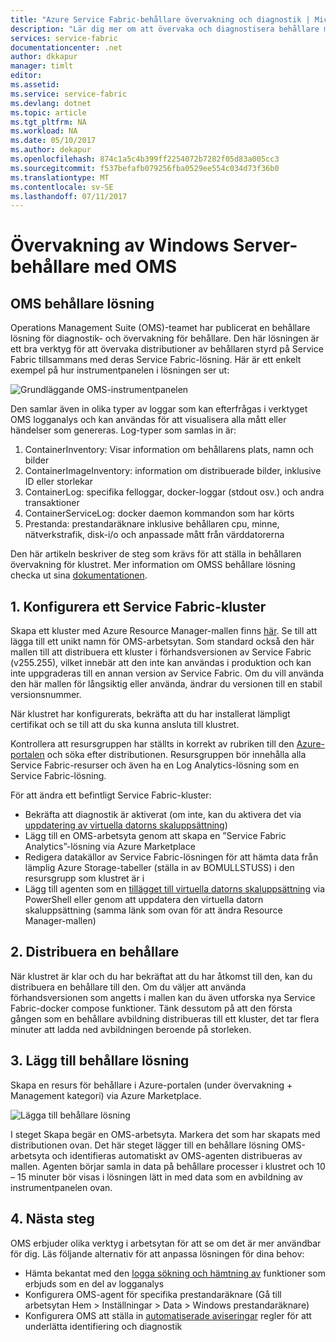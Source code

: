 ```yaml
---
title: "Azure Service Fabric-behållare övervakning och diagnostik | Microsoft Docs"
description: "Lär dig mer om att övervaka och diagnostisera behållare med OMSS behållare lösning för samordnade på Microsoft Azure Service Fabric."
services: service-fabric
documentationcenter: .net
author: dkkapur
manager: timlt
editor: 
ms.assetid: 
ms.service: service-fabric
ms.devlang: dotnet
ms.topic: article
ms.tgt_pltfrm: NA
ms.workload: NA
ms.date: 05/10/2017
ms.author: dekapur
ms.openlocfilehash: 874c1a5c4b399ff2254072b7282f05d83a005cc3
ms.sourcegitcommit: f537befafb079256fba0529ee554c034d73f36b0
ms.translationtype: MT
ms.contentlocale: sv-SE
ms.lasthandoff: 07/11/2017
---
```

# <a name="monitoring-windows-server-containers-with-oms"></a>Övervakning av Windows Server-behållare med OMS

## <a name="oms-containers-solution"></a>OMS behållare lösning

Operations Management Suite (OMS)-teamet har publicerat en behållare lösning för diagnostik- och övervakning för behållare. Den här lösningen är ett bra verktyg för att övervaka distributioner av behållaren styrd på Service Fabric tillsammans med deras Service Fabric-lösning. Här är ett enkelt exempel på hur instrumentpanelen i lösningen ser ut:

![Grundläggande OMS-instrumentpanelen](./media/service-fabric-diagnostics-containers-windowsserver/oms-containers-dashboard.png)

Den samlar även in olika typer av loggar som kan efterfrågas i verktyget OMS logganalys och kan användas för att visualisera alla mått eller händelser som genereras. Log-typer som samlas in är:

1. ContainerInventory: Visar information om behållarens plats, namn och bilder
2. ContainerImageInventory: information om distribuerade bilder, inklusive ID eller storlekar
3. ContainerLog: specifika felloggar, docker-loggar (stdout osv.) och andra transaktioner
4. ContainerServiceLog: docker daemon kommandon som har körts
5. Prestanda: prestandaräknare inklusive behållaren cpu, minne, nätverkstrafik, disk-i/o och anpassade mått från värddatorerna

Den här artikeln beskriver de steg som krävs för att ställa in behållaren övervakning för klustret. Mer information om OMSS behållare lösning checka ut sina [dokumentationen](../log-analytics/log-analytics-containers.md).

## <a name="1-set-up-a-service-fabric-cluster"></a>1. Konfigurera ett Service Fabric-kluster

Skapa ett kluster med Azure Resource Manager-mallen finns [här](https://github.com/dkkapur/Service-Fabric/tree/master/ARM%20Templates/SF%20OMS%20Sample). Se till att lägga till ett unikt namn för OMS-arbetsytan. Som standard också den här mallen till att distribuera ett kluster i förhandsversionen av Service Fabric (v255.255), vilket innebär att den inte kan användas i produktion och kan inte uppgraderas till en annan version av Service Fabric. Om du vill använda den här mallen för långsiktig eller använda, ändrar du versionen till en stabil versionsnummer.

När klustret har konfigurerats, bekräfta att du har installerat lämpligt certifikat och se till att du ska kunna ansluta till klustret.

Kontrollera att resursgruppen har ställts in korrekt av rubriken till den [Azure-portalen](https://portal.azure.com/) och söka efter distributionen. Resursgruppen bör innehålla alla Service Fabric-resurser och även ha en Log Analytics-lösning som en Service Fabric-lösning.

För att ändra ett befintligt Service Fabric-kluster:
* Bekräfta att diagnostik är aktiverat (om inte, kan du aktivera det via [uppdatering av virtuella datorns skaluppsättning](/rest/api/virtualmachinescalesets/create-or-update-a-set))
* Lägg till en OMS-arbetsyta genom att skapa en ”Service Fabric Analytics”-lösning via Azure Marketplace
* Redigera datakällor av Service Fabric-lösningen för att hämta data från lämplig Azure Storage-tabeller (ställa in av BOMULLSTUSS) i den resursgrupp som klustret är i
* Lägg till agenten som en [tillägget till virtuella datorns skaluppsättning](/powershell/module/azurerm.compute/add-azurermvmssextension) via PowerShell eller genom att uppdatera den virtuella datorn skaluppsättning (samma länk som ovan för att ändra Resource Manager-mallen)

## <a name="2-deploy-a-container"></a>2. Distribuera en behållare

När klustret är klar och du har bekräftat att du har åtkomst till den, kan du distribuera en behållare till den. Om du väljer att använda förhandsversionen som angetts i mallen kan du även utforska nya Service Fabric-docker compose funktioner. Tänk dessutom på att den första gången som en behållare avbildning distribueras till ett kluster, det tar flera minuter att ladda ned avbildningen beroende på storleken.

## <a name="3-add-the-containers-solution"></a>3. Lägg till behållare lösning

Skapa en resurs för behållare i Azure-portalen (under övervakning + Management kategori) via Azure Marketplace. 

![Lägga till behållare lösning](./media/service-fabric-diagnostics-containers-windowsserver/containers-solution.png)

I steget Skapa begär en OMS-arbetsyta. Markera det som har skapats med distributionen ovan. Det här steget lägger till en behållare lösning OMS-arbetsyta och identifieras automatiskt av OMS-agenten distribueras av mallen. Agenten börjar samla in data på behållare processer i klustret och 10 – 15 minuter bör visas i lösningen lätt in med data som en avbildning av instrumentpanelen ovan.

## <a name="4-next-steps"></a>4. Nästa steg

OMS erbjuder olika verktyg i arbetsytan för att se om det är mer användbar för dig. Läs följande alternativ för att anpassa lösningen för dina behov:
- Hämta bekantat med den [logga sökning och hämtning av](../log-analytics/log-analytics-log-searches.md) funktioner som erbjuds som en del av logganalys
- Konfigurera OMS-agent för specifika prestandaräknare (Gå till arbetsytan Hem > Inställningar > Data > Windows prestandaräknare)
- Konfigurera OMS att ställa in [automatiserade aviseringar](../log-analytics/log-analytics-alerts.md) regler för att underlätta identifiering och diagnostik